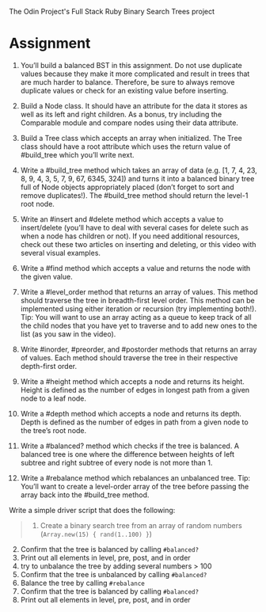 The Odin Project's Full Stack Ruby Binary Search Trees project

# Assignment

1. You’ll build a balanced BST in this assignment. Do not use duplicate values because they make it more complicated and result in trees that are much harder to balance. Therefore, be sure to always remove duplicate values or check for an existing value before inserting.

2. Build a Node class. It should have an attribute for the data it stores as well as its left and right children. As a bonus, try including the Comparable module and compare nodes using their data attribute.

3. Build a Tree class which accepts an array when initialized. The Tree class should have a root attribute which uses the return value of #build_tree which you’ll write next.

4. Write a #build_tree method which takes an array of data (e.g. [1, 7, 4, 23, 8, 9, 4, 3, 5, 7, 9, 67, 6345, 324]) and turns it into a balanced binary tree full of Node objects appropriately placed (don’t forget to sort and remove duplicates!). The #build_tree method should return the level-1 root node.

5. Write an #insert and #delete method which accepts a value to insert/delete (you’ll have to deal with several cases for delete such as when a node has children or not). If you need additional resources, check out these two articles on inserting and deleting, or this video with several visual examples.

6. Write a #find method which accepts a value and returns the node with the given value.

7. Write a #level_order method that returns an array of values. This method should traverse the tree in breadth-first level order. This method can be implemented using either iteration or recursion (try implementing both!). Tip: You will want to use an array acting as a queue to keep track of all the child nodes that you have yet to traverse and to add new ones to the list (as you saw in the video).

8. Write #inorder, #preorder, and #postorder methods that returns an array of values. Each method should traverse the tree in their respective depth-first order.

9. Write a #height method which accepts a node and returns its height. Height is defined as the number of edges in longest path from a given node to a leaf node.

10. Write a #depth method which accepts a node and returns its depth. Depth is defined as the number of edges in path from a given node to the tree’s root node.

11. Write a #balanced? method which checks if the tree is balanced. A balanced tree is one where the difference between heights of left subtree and right subtree of every node is not more than 1.

12. Write a #rebalance method which rebalances an unbalanced tree. Tip: You’ll want to create a level-order array of the tree before passing the array back into the #build_tree method.

Write a simple driver script that does the following:

>1. Create a binary search tree from an array of random numbers (`Array.new(15) { rand(1..100) }`)
2. Confirm that the tree is balanced by calling `#balanced?`
3. Print out all elements in level, pre, post, and in order
4. try to unbalance the tree by adding several numbers > 100
5. Confirm that the tree is unbalanced by calling `#balanced?`
6. Balance the tree by calling `#rebalance`
7. Confirm that the tree is balanced by calling `#balanced?`
8. Print out all elements in level, pre, post, and in order

